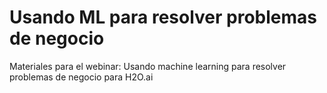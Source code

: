 # Usando ML para resolver problemas de negocio

Materiales para el webinar: Usando machine learning para resolver problemas de negocio para H2O.ai
